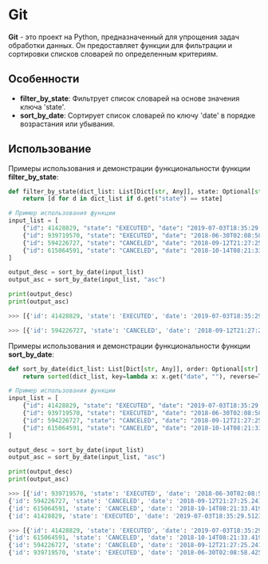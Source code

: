  # Git

**Git** - это проект на Python, предназначенный для упрощения задач обработки данных. Он предоставляет функции для фильтрации и сортировки списков словарей по определенным критериям.

## Особенности

- **filter_by_state**: Фильтрует список словарей на основе значения ключа 'state'.
- **sort_by_date**: Сортирует список словарей по ключу 'date' в порядке возрастания или убывания.
## Использование

Примеры использования и демонстрации функциональности функции **filter_by_state**:

```python
def filter_by_state(dict_list: List[Dict[str, Any]], state: Optional[str] = "EXECUTED") -> List[Dict[str, Any]]:
    return [d for d in dict_list if d.get("state") == state]

# Пример использования функции
input_list = [
    {"id": 41428829, "state": "EXECUTED", "date": "2019-07-03T18:35:29.512364"},
    {"id": 939719570, "state": "EXECUTED", "date": "2018-06-30T02:08:58.425572"},
    {"id": 594226727, "state": "CANCELED", "date": "2018-09-12T21:27:25.241689"},
    {"id": 615064591, "state": "CANCELED", "date": "2018-10-14T08:21:33.419441"},
]

output_desc = sort_by_date(input_list)
output_asc = sort_by_date(input_list, "asc")

print(output_desc)
print(output_asc)

>>> [{'id': 41428829, 'state': 'EXECUTED', 'date': '2019-07-03T18:35:29.512364'}, {'id': 939719570, 'state': 'EXECUTED', 'date': '2018-06-30T02:08:58.425572'}]

>>> [{'id': 594226727, 'state': 'CANCELED', 'date': '2018-09-12T21:27:25.241689'}, {'id': 615064591, 'state': 'CANCELED', 'date': '2018-10-14T08:21:33.419441'}]
```
Примеры использования и демонстрации функциональности функции **sort_by_date**:
```python
def sort_by_date(dict_list: List[Dict[str, Any]], order: Optional[str] = "desc") -> List[Dict[str, Any]]:
    return sorted(dict_list, key=lambda x: x.get("date", ""), reverse=True if order == "asc" else False)

# Пример использования функции
input_list = [
    {"id": 41428829, "state": "EXECUTED", "date": "2019-07-03T18:35:29.512364"},
    {"id": 939719570, "state": "EXECUTED", "date": "2018-06-30T02:08:58.425572"},
    {"id": 594226727, "state": "CANCELED", "date": "2018-09-12T21:27:25.241689"},
    {"id": 615064591, "state": "CANCELED", "date": "2018-10-14T08:21:33.419441"},
]

output_desc = sort_by_date(input_list)
output_asc = sort_by_date(input_list, "asc")

print(output_desc)
print(output_asc)

>>> [{'id': 939719570, 'state': 'EXECUTED', 'date': '2018-06-30T02:08:58.425572'},
{'id': 594226727, 'state': 'CANCELED', 'date': '2018-09-12T21:27:25.241689'},
{'id': 615064591, 'state': 'CANCELED', 'date': '2018-10-14T08:21:33.419441'},
{'id': 41428829, 'state': 'EXECUTED', 'date': '2019-07-03T18:35:29.512364'}]

>>> [{'id': 41428829, 'state': 'EXECUTED', 'date': '2019-07-03T18:35:29.512364'},
{'id': 615064591, 'state': 'CANCELED', 'date': '2018-10-14T08:21:33.419441'},
{'id': 594226727, 'state': 'CANCELED', 'date': '2018-09-12T21:27:25.241689'},
{'id': 939719570, 'state': 'EXECUTED', 'date': '2018-06-30T02:08:58.425572'}]
```